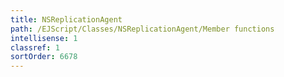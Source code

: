 ```yaml
---
title: NSReplicationAgent
path: /EJScript/Classes/NSReplicationAgent/Member functions
intellisense: 1
classref: 1
sortOrder: 6678
---
```





